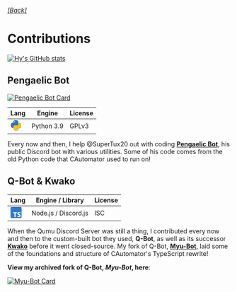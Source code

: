 [*[Back]*](README.md)
# Contributions
[![Hy's GitHub stats](https://github-readme-stats.vercel.app/api?username=hyperfresh&hide_rank=true&hide_border=true&show_icons=true&bg_color=231f20&title_color=00ff00&icon_color=2bb573&text_color=2bb573&line_height=26.75&custom_title=Overall%20contributions)](https://github.com/anuraghazra/github-readme-stats)

## Pengaelic Bot
[![Pengaelic Bot Card](https://github-readme-stats.vercel.app/api/pin/?username=SuperTux20&repo=Pengaelic-Bot&show_owner=true)](https://github.com/SuperTux20/Pengaelic-Bot)

|Lang                 |Engine    |License|
|---------------------|----------|-------|
|![Python](src/py.png)|Python 3.9|GPLv3  |

Every now and then, I help @SuperTux20 out with coding [**Pengaelic Bot**](https://github.com/SuperTux20/Pengaelic-Bot), his public Discord bot with various utilities. Some of his code comes from the old Python code that CAutomator used to run on!

## Q-Bot & Kwako
|Lang                     |Engine / Library    |License|
|-------------------------|--------------------|-------|
|![TypeScript](src/ts.png)|Node.js / Discord.js|ISC    |

When the Qumu Discord Server was still a thing, I contributed every now and then to the custom-built bot they used, **Q-Bot**, as well as its successor [**Kwako**](https://kwako.iwa.sh) before it went closed-source. My fork of Q-Bot, [**Myu-Bot**](https://github.com/Hyperfresh/Myu-Bot), laid some of the foundations and structure of CAutomator's TypeScript rewrite!

**View my archived fork of Q-Bot, _Myu-Bot_, here**:

[![Myu-Bot Card](https://github-readme-stats.vercel.app/api/pin/?username=Hyperfresh&repo=Myu-Bot&show_owner=true)](https://github.com/Hyperfresh/Myu-Bot)
